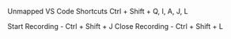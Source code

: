 Unmapped VS Code Shortcuts
Ctrl + Shift + Q, I, A, J, L

Start Recording - Ctrl + Shift + J
Close Recording - Ctrl + Shift + L